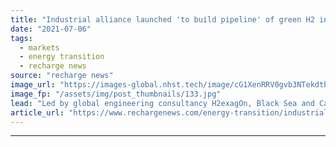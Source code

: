 ```yaml
---
title: "Industrial alliance launched 'to build pipeline' of green H2 investment in Central Asia"
date: "2021-07-06"
tags: 
  - markets
  - energy transition
  - recharge news
source: "recharge news"
image_url: "https://images-global.nhst.tech/image/cG1XenRRV0gvb3NTekdtbFFXL1NMUUN3S08reGtkTGptWmRJQUJzWGVDMD0=/nhst/binary/b900002a72997dfcae969785ac07a437"
image_fp: "/assets/img/post_thumbnails/133.jpg"
lead: "Led by global engineering consultancy H2exagOn, Black Sea and Caspian Sea Hydrogen Alliance aims to 'steer' development of cross-sectoral H2 ecosystem in region"
article_url: "https://www.rechargenews.com/energy-transition/industrial-alliance-launched-to-build-pipeline-of-green-h2-investment-in-central-asia/2-1-1035913"
---
```


---
